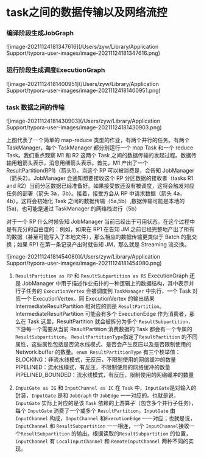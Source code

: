 # task之间的数据传输以及网络流控

### 编译阶段生成JobGraph

![image-20211124181347616](/Users/zyw/Library/Application Support/typora-user-images/image-20211124181347616.png)

### 运行阶段生成调度ExecutionGraph

![image-20211124181400951](/Users/zyw/Library/Application Support/typora-user-images/image-20211124181400951.png)

### task 数据之间的传输

![image-20211124181430903](/Users/zyw/Library/Application Support/typora-user-images/image-20211124181430903.png)

上图代表了一个简单的 map-reduce 类型的作业，有两个并行的任务。有两个 TaskManager，每个 TaskManager 都分别运行一个 map Task 和一个 reduce Task。我们重点观察 M1 和 R2 这两个 Task 之间的数据传输的发起过程。数据传输用粗箭头表示，消息用细箭头表示。首先，M1 产出了一个 ResultPartition(RP1)（箭头1）。当这个 RP 可以被消费是，会告知 JobManager（箭头2）。JobManager 会通知想要接收这个 RP 分区数据的接收者（tasks R1 and R2）当前分区数据已经准备好。如果接受放还没有被调度，这将会触发对应任务的部署（箭头 3a，3b）。接着，接受方会从 RP 中请求数据（箭头 4a，4b）。这将会初始化 Task 之间的数据传输（5a,5b）,数据传输可能是本地的(5a)，也可能是通过 TaskManager 的网络栈进行（5b）

对于一个 RP 什么时候告知 JobManager 当前已经出于可用状态，在这个过程中是有充分的自由度的：例如，如果在 RP1 在告知 JM 之前已经完整地产出了所有的数据（甚至可能写入了本地文件），那么相应的数据传输更类似于 Batch 的批交换；如果 RP1 在第一条记录产出时就告知 JM，那么就是 Streaming 流交换。

![image-20211124181454080](/Users/zyw/Library/Application Support/typora-user-images/image-20211124181454080.png)

1. `ResultPartition as RP` 和 `ResultSubpartition as RS`
    ExecutionGraph 还是 JobManager 中用于描述作业拓扑的一种逻辑上的数据结构，其中表示并行子任务的 `ExecutionVertex` 会被调度到 `TaskManager` 中执行，一个 Task 对应一个 ExecutionVertex。同 ExecutionVertex 的输出结果 IntermediateResultPartition 相对应的则是 `ResultPartition`。IntermediateResultPartition 可能会有多个 ExecutionEdge 作为消费者，那么在 Task 这里，ResultPartition 就会被拆分为多个 `ResultSubpartition`，下游每一个需要从当前 ResultPartition 消费数据的 Task 都会有一个专属的 `ResultSubpartition`。
    `ResultPartitionType`指定了`ResultPartition` 的不同属性，这些属性包括是否流水线模式、是否会产生反压以及是否限制使用的 Network buffer 的数量。`enum ResultPartitionType` 有三个枚举值：
    BLOCKING：非流水线模式，无反压，不限制使用的网络缓冲的数量
    PIPELINED：流水线模式，有反压，不限制使用的网络缓冲的数量
    PIPELINED_BOUNDED：流水线模式，有反压，限制使用的网络缓冲的数量

2. `InputGate as IG` 和 `InputChannel as IC`
    在 `Task` 中，`InputGate`是对输入的封装，`InputGate` 是和 `JobGraph` 中 `JobEdge` 一一对应的。也就是说，`InputGate` 实际上对应的是该 `Task` 依赖的上游算子（包含多个并行子任务），每个 `InputGate` 消费了一个或多个 `ResultPartition`。`InputGate` 由 `InputChannel` 构成，`InputChannel` 和`ExecutionEdge` 一一对应；也就是说， `InputChannel` 和 `ResultSubpartition` 一一相连，一个 `InputChannel`接收一个`ResultSubpartition` 的输出。根据读取的`ResultSubpartition` 的位置，`InputChannel` 有 `LocalInputChannel` 和 `RemoteInputChannel` 两种不同的实现。